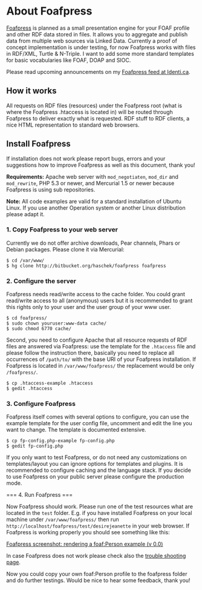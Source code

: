 About Foafpress
================================================================================

[Foafpress][1] is planned as a small presentation engine for your FOAF profile
and other RDF data stored in files. It allows you to aggregate and publish data
from multiple web sources via Linked Data. Currently a proof of concept
implementation is under testing, for now Foafpress works with files in RDF/XML,
Turtle & N-Triple. I want to add some more standard templates for basic
vocabularies like FOAF, DOAP and SIOC.

Please read upcoming announcements on my [Foafpress feed at Identi.ca][2].

[1]: http://foafpress.org/
[2]: http://identi.ca/haschek/tag/foafpress


How it works
--------------------------------------------------------------------------------

All requests on RDF files (resources) under the Foafpress root (what is where
the Foafpress .htaccess is located in) will be routed through Foafpress to
deliver exactly what is requested. RDF stuff to RDF clients, a nice HTML
representation to standard web browsers.


Install Foafpress
--------------------------------------------------------------------------------

If installation does not work please report bugs, errors and your suggestions
how to improve Foafpress as well as this document, thank you!

**Requirements:**
Apache web server with `mod_negotiaten`, `mod_dir` and `mod_rewrite`, PHP 5.3 or
newer, and Mercurial 1.5 or newer because Foafpress is using sub repositories.

**Note:**
All code examples are valid for a standard installation of Ubuntu Linux. If you
use another Operation system or another Linux distribution please adapt it.

### 1. Copy Foafpress to your web server

Currently we do not offer archive downloads, Pear channels, Phars or Debian
packages. Please clone it via Mercurial:

    $ cd /var/www/
    $ hg clone http://bitbucket.org/haschek/foafpress foafpress

### 2. Configure the server

Foafpress needs read/write access to the cache folder. You could grant
read/write access to all (anonymous) users but it is recommended to grant this
rights only to your user and the user group of your www user.

    $ cd foafpress/
    $ sudo chown youruser:www-data cache/
    $ sudo chmod 6770 cache/

Second, you need to configure Apache that all resource requests of RDF files are
answered via Foafpress: use the template for the `.htaccess` file and please
follow the instruction there, basically you need to replace all occurrences of
`/path/to/` with the base URI of your Foafpress installation. If Foafpress is
located in `/var/www/foafpress/` the replacement would be only `/foafpress/`.

    $ cp .htaccess-example .htaccess
    $ gedit .htaccess

### 3. Configure Foafpress

Foafpress itself comes with several options to configure, you can use the
example template for the user config file, uncomment and edit the line you want
to change. The template is documented extensive.

    $ cp fp-config.php-example fp-config.php
    $ gedit fp-config.php

If you only want to test Foafpress, or do not need any customizations on
templates/layout you can ignore options for templates and plugins. It is
recommended to configure caching and the language stack. If you decide to use
Foafpress on your public server please configure the production mode.

=== 4. Run Foafpress ===

Now Foafpress should work. Please run one of the test resources what are located
in the `test` folder. E.g. if you have installed Foafpress on your local machine
under `/var/www/foafpress/` then run `http://localhost/foafpress/test/desirejeanette`
in your web browser. If Foafpress is working properly you should see something
like this:

[Foafpress screenshot: rendering a foaf:Person example (v 0.0)][3]

In case Foafpress does not work please check also the [trouble shooting page][4].

Now you could copy your own foaf:Person profile to the foafpress folder and do
further testings. Would be nice to hear some feedback, thank you!

[3]: http://www.flickr.com/photos/haschek/5596988319/
[4]: http://bitbucket.org/haschek/foafpress/wiki/TroubleShooting
